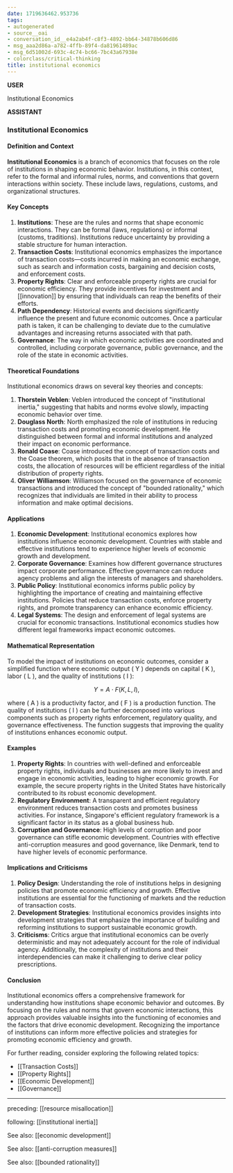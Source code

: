 ```yaml
---
date: 1719636462.953736
tags:
- autogenerated
- source__oai
- conversation_id__e4a2ab4f-c8f3-4892-bb64-34878b606d86
- msg_aaa2d86a-a782-4ffb-89f4-da81961489ac
- msg_6d51002d-693c-4c74-bc66-7bc43a67938e
- colorclass/critical-thinking
title: institutional economics
---
```


**USER**

Institutional Economics


**ASSISTANT**

### Institutional Economics

#### Definition and Context

**Institutional Economics** is a branch of economics that focuses on the role of institutions in shaping economic behavior. Institutions, in this context, refer to the formal and informal rules, norms, and conventions that govern interactions within society. These include laws, regulations, customs, and organizational structures.

#### Key Concepts

1. **Institutions**: These are the rules and norms that shape economic interactions. They can be formal (laws, regulations) or informal (customs, traditions). Institutions reduce uncertainty by providing a stable structure for human interaction.
2. **Transaction Costs**: Institutional economics emphasizes the importance of transaction costs—costs incurred in making an economic exchange, such as search and information costs, bargaining and decision costs, and enforcement costs.
3. **Property Rights**: Clear and enforceable property rights are crucial for economic efficiency. They provide incentives for investment and [[innovation]] by ensuring that individuals can reap the benefits of their efforts.
4. **Path Dependency**: Historical events and decisions significantly influence the present and future economic outcomes. Once a particular path is taken, it can be challenging to deviate due to the cumulative advantages and increasing returns associated with that path.
5. **Governance**: The way in which economic activities are coordinated and controlled, including corporate governance, public governance, and the role of the state in economic activities.

#### Theoretical Foundations

Institutional economics draws on several key theories and concepts:

1. **Thorstein Veblen**: Veblen introduced the concept of "institutional inertia," suggesting that habits and norms evolve slowly, impacting economic behavior over time.
2. **Douglass North**: North emphasized the role of institutions in reducing transaction costs and promoting economic development. He distinguished between formal and informal institutions and analyzed their impact on economic performance.
3. **Ronald Coase**: Coase introduced the concept of transaction costs and the Coase theorem, which posits that in the absence of transaction costs, the allocation of resources will be efficient regardless of the initial distribution of property rights.
4. **Oliver Williamson**: Williamson focused on the governance of economic transactions and introduced the concept of "bounded rationality," which recognizes that individuals are limited in their ability to process information and make optimal decisions.

#### Applications

1. **Economic Development**: Institutional economics explores how institutions influence economic development. Countries with stable and effective institutions tend to experience higher levels of economic growth and development.
2. **Corporate Governance**: Examines how different governance structures impact corporate performance. Effective governance can reduce agency problems and align the interests of managers and shareholders.
3. **Public Policy**: Institutional economics informs public policy by highlighting the importance of creating and maintaining effective institutions. Policies that reduce transaction costs, enforce property rights, and promote transparency can enhance economic efficiency.
4. **Legal Systems**: The design and enforcement of legal systems are crucial for economic transactions. Institutional economics studies how different legal frameworks impact economic outcomes.

#### Mathematical Representation

To model the impact of institutions on economic outcomes, consider a simplified function where economic output \( Y \) depends on capital \( K \), labor \( L \), and the quality of institutions \( I \):

$$
Y = A \cdot F(K, L, I),
$$

where \( A \) is a productivity factor, and \( F \) is a production function. The quality of institutions \( I \) can be further decomposed into various components such as property rights enforcement, regulatory quality, and governance effectiveness. The function suggests that improving the quality of institutions enhances economic output.

#### Examples

1. **Property Rights**: In countries with well-defined and enforceable property rights, individuals and businesses are more likely to invest and engage in economic activities, leading to higher economic growth. For example, the secure property rights in the United States have historically contributed to its robust economic development.
2. **Regulatory Environment**: A transparent and efficient regulatory environment reduces transaction costs and promotes business activities. For instance, Singapore's efficient regulatory framework is a significant factor in its status as a global business hub.
3. **Corruption and Governance**: High levels of corruption and poor governance can stifle economic development. Countries with effective anti-corruption measures and good governance, like Denmark, tend to have higher levels of economic performance.

#### Implications and Criticisms

1. **Policy Design**: Understanding the role of institutions helps in designing policies that promote economic efficiency and growth. Effective institutions are essential for the functioning of markets and the reduction of transaction costs.
2. **Development Strategies**: Institutional economics provides insights into development strategies that emphasize the importance of building and reforming institutions to support sustainable economic growth.
3. **Criticisms**: Critics argue that institutional economics can be overly deterministic and may not adequately account for the role of individual agency. Additionally, the complexity of institutions and their interdependencies can make it challenging to derive clear policy prescriptions.

#### Conclusion

Institutional economics offers a comprehensive framework for understanding how institutions shape economic behavior and outcomes. By focusing on the rules and norms that govern economic interactions, this approach provides valuable insights into the functioning of economies and the factors that drive economic development. Recognizing the importance of institutions can inform more effective policies and strategies for promoting economic efficiency and growth.

For further reading, consider exploring the following related topics:
- [[Transaction Costs]]
- [[Property Rights]]
- [[Economic Development]]
- [[Governance]]


---

preceding: [[resource misallocation]]  


following: [[institutional inertia]]

See also: [[economic development]]


See also: [[anti-corruption measures]]


See also: [[bounded rationality]]
